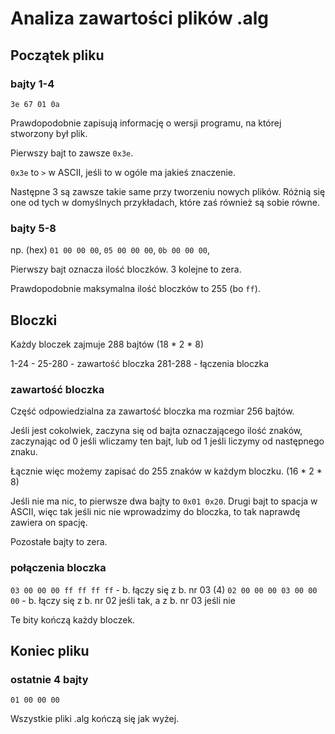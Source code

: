 # Analiza zawartości plików .alg

## Początek pliku

### bajty 1-4

`3e 67 01 0a`

Prawdopodobnie zapisują informację o wersji programu, na której stworzony był plik.

Pierwszy bajt to zawsze `0x3e`.

`0x3e` to `>` w ASCII, jeśli to w ogóle ma jakieś znaczenie.

Następne 3 są zawsze takie same przy tworzeniu nowych plików. Różnią się one od tych w domyślnych przykładach, które zaś również są sobie równe.


### bajty 5-8

np. (hex)
`01 00 00 00`,
`05 00 00 00`,
`0b 00 00 00`,

Pierwszy bajt oznacza ilość bloczków. 3 kolejne to zera.

Prawdopodobnie maksymalna ilość bloczków to 255 (bo `ff`).

## Bloczki

Każdy bloczek zajmuje 288 bajtów
(18 * 2 * 8)

1-24 -
25-280 - zawartość bloczka
281-288 - łączenia bloczka

### zawartość bloczka

Część odpowiedzialna za zawartość bloczka ma rozmiar 256 bajtów.

Jeśli jest cokolwiek, zaczyna się od
bajta oznaczającego ilość znaków, zaczynając od 0 jeśli wliczamy ten bajt, lub od 1 jeśli liczymy od następnego znaku.

Łącznie więc możemy zapisać do 255 znaków w każdym bloczku.
(16 * 2 * 8)

Jeśli nie ma nic, to pierwsze dwa bajty to `0x01 0x20`. Drugi bajt to spacja w ASCII, więc tak jeśli nic nie wprowadzimy do bloczka, to tak naprawdę zawiera on spację.

Pozostałe bajty to zera.


### połączenia bloczka

`03 00 00 00 ff ff ff ff` - b. łączy się z b. nr 03 (4)
`02 00 00 00 03 00 00 00` - b. łączy się z b. nr 02 jeśli tak, a z b. nr 03 jeśli nie

Te bity kończą każdy bloczek.

## Koniec pliku

### ostatnie 4 bajty

`01 00 00 00`

Wszystkie pliki .alg kończą się jak wyżej.
